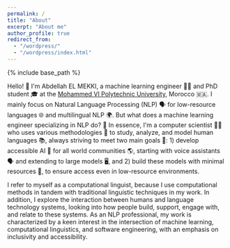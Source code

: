 ```yaml
---
permalink: /
title: "About"
excerpt: "About me"
author_profile: true
redirect_from: 
  - "/wordpress/"
  - "/wordpress/index.html"
---
```


{% include base_path %}


Hello! 👋 I'm Abdellah EL MEKKI, a machine learning engineer 👨‍💻 and PhD student 🎓 at the [Mohammed VI Polytechnic University](https://www.um6p.ma), Morocco 🇲🇦. I mainly focus on Natural Language Processing (NLP) 🗣️ for low-resource languages 🌐 and multilingual NLP 🌍. But what does a machine learning engineer specializing in NLP do? 🤔 In essence, I'm a computer scientist 👨‍🔬 who uses various methodologies 🔬 to study, analyze, and model human languages 📚, always striving to meet two main goals 🎯: 1) develop accessible AI 🤖 for all world communities 🌎, starting with voice assistants 🗣️ and extending to large models 🖥️, and 2) build these models with minimal resources 🔄, to ensure access even in low-resource environments.

I refer to myself as a computational linguist, because I use computational methods in tandem with traditional linguistic techniques in my work. In addition, I explore the interaction between humans and language technology systems, looking into how people build, support, engage with, and relate to these systems. As an NLP professional, my work is characterized by a keen interest in the intersection of machine learning, computational linguistics, and software engineering, with an emphasis on inclusivity and accessibility.
